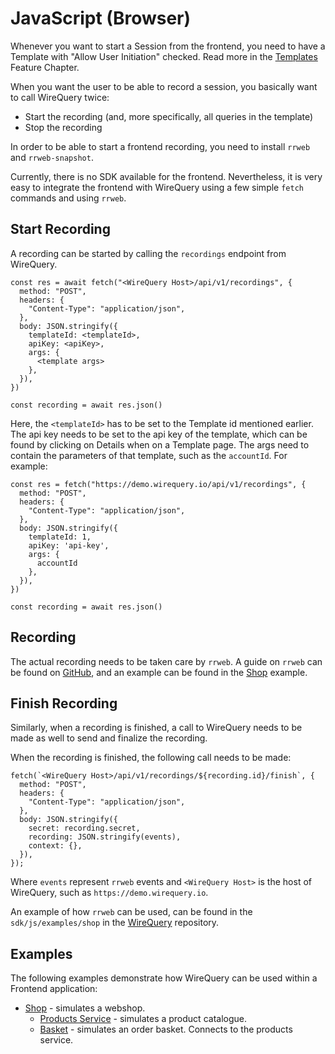 # JavaScript (Browser)

Whenever you want to start a Session from the frontend, you need to have a Template with
"Allow User Initiation" checked. Read more in the [Templates](https://wirequery.io/docs/features/templates) Feature
Chapter.

When you want the user to be able to record a session, you basically want to call WireQuery twice:

- Start the recording (and, more specifically, all queries in the template)
- Stop the recording

In order to be able to start a frontend recording, you need to install `rrweb` and `rrweb-snapshot`.

Currently, there is no SDK available for the frontend. Nevertheless, it is very easy to integrate the frontend
with WireQuery using a few simple `fetch` commands and using `rrweb`.

## Start Recording

A recording can be started by calling the `recordings` endpoint from WireQuery.

```
const res = await fetch("<WireQuery Host>/api/v1/recordings", {
  method: "POST",
  headers: {
    "Content-Type": "application/json",
  },
  body: JSON.stringify({
    templateId: <templateId>,
    apiKey: <apiKey>,
    args: {
      <template args>
    },
  }),
})

const recording = await res.json()

```

Here, the `<templateId>` has to be set to the Template id mentioned earlier. The api key needs to be set
to the api key of the template, which can be found by clicking on Details when on a Template page.
The args need to contain the parameters of that template, such as the `accountId`. For example:

```
const res = fetch("https://demo.wirequery.io/api/v1/recordings", {
  method: "POST",
  headers: {
    "Content-Type": "application/json",
  },
  body: JSON.stringify({
    templateId: 1,
    apiKey: 'api-key',
    args: {
      accountId
    },
  }),
})

const recording = await res.json()
```

## Recording

The actual recording needs to be taken care by `rrweb`. A guide on `rrweb` can be found on
[GitHub](https://github.com/rrweb-io/rrweb/blob/master/guide.md), and an example can be found
in the [Shop](https://github.com/wirequery/wirequery/tree/main/sdk/js/examples/shop) example.

## Finish Recording

Similarly, when a recording is finished, a call to WireQuery needs to be made as well to send and finalize the
recording.

When the recording is finished, the following call needs to be made:

```
fetch(`<WireQuery Host>/api/v1/recordings/${recording.id}/finish`, {
  method: "POST",
  headers: {
    "Content-Type": "application/json",
  },
  body: JSON.stringify({
    secret: recording.secret,
    recording: JSON.stringify(events),
    context: {},
  }),
});
```

Where `events` represent `rrweb` events and `<WireQuery Host>` is the host of WireQuery, such
as `https://demo.wirequery.io`.

An example of how `rrweb` can be used, can be found in the `sdk/js/examples/shop` in
the [WireQuery](https://github.com/wirequery/wirequery) repository.

## Examples

The following examples demonstrate how WireQuery can be used within a Frontend application:

- [Shop](https://github.com/wirequery/wirequery/tree/main/sdk/js/examples/shop) - simulates a webshop.
    - [Products Service](https://github.com/wirequery/wirequery/tree/main/sdk/jvm/examples/spring-boot/products) - simulates a product catalogue.
    - [Basket](https://github.com/wirequery/wirequery/tree/main/sdk/jvm/examples/spring-boot/basket) - simulates an order basket. Connects to the products service.
